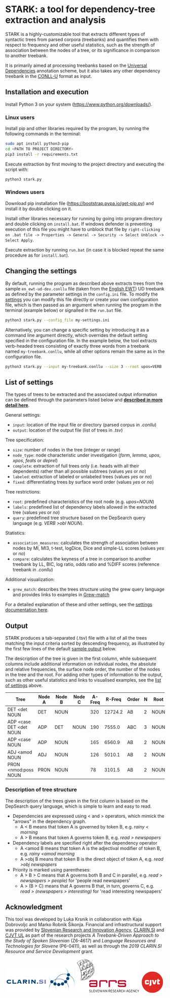 # STARK: a tool for dependency-tree extraction and analysis
STARK is a highly-customizable tool that extracts different types of syntactic trees from parsed corpora (treebanks) and quantifies them with respect to frequency and other useful statistics, such as the strength of association between the nodes of a tree, or its significance in comparison to another treebank.

It is primarily aimed at processing treebanks based on the [Universal Dependencies](https://universaldependencies.org/) annotation scheme, but it also takes any other dependency treebank in the [CONLL-U](https://universaldependencies.org/format.html) format as input. 

## Installation and execution
Install Python 3 on your system (https://www.python.org/downloads/). 

### Linux users
Install pip and other libraries required by the program, by running the following commands in the terminal:
```bash
sudo apt install python3-pip
cd <PATH TO PROJECT DIRECTORY>
pip3 install -r requirements.txt
```

Execute extraction by first moving to the project directory and executing the script with:
```bash
python3 stark.py 
```

### Windows users
Download pip installation file (https://bootstrap.pypa.io/get-pip.py) and install it by double clicking on it.

Install other libraries necessary for running by going into program directory and double clicking on `install.bat`. If windows defender is preventing execution of this file you might have to unblock that file by `right-clicking on .bat file -> Properties -> General -> Security -> Select Unblock -> Select Apply`.

Execute extraction by running `run.bat` (in case it is blocked repeat the same procedure as for `install.bat`).

## Changing the settings
By default, running the program as described above extracts trees from the sample `en_ewt-ud-dev.conllu` file (taken from the [English EWT](https://universaldependencies.org/treebanks/en_ewt/index.html)) UD treebank as defined by the parameter settings in the `config.ini` file. To modify the [settings](#list-of-settings) you can modify this file directly or create your own configuration file, which is then passed as an argument when running the program in the terminal (example below) or signalled in the `run.bat` file. 

```bash
python3 stark.py --config_file my-settings.ini
```
Alternatively, you can change a specific setting by introducing it as a command line argument directly, which overrides the default setting specified in the configuration file. In the example below, the tool extracts verb-headed trees consisting of exactly three words from a treebank named `my-treebank.conllu`, while all other options remain the same as in the configuration file.

```bash
python3 stark.py --input my-treebank.conllu --size 3 --root upos=VERB
```

## List of settings
The types of trees to be extracted and the associated output information can be defined through the parameters listed below and **[described in more detail here](settings.md)**.

General settings:
-	`input`: location of the input file or directory (parsed corpus in _.conllu_)
-	`output`: location of the output file (list of trees in _.tsv_)

Tree specification:
-	`size`: number of nodes in the tree (integer or range)
- `node_type`: node characteristic under investigation (*form*, *lemma*, *upos*, *xpos*, *feats* or *deprel*)
-	`complete`: extraction of full trees only (i.e. heads with all their dependents) rather than all possible subtrees (values *yes* or *no*)
-	`labeled`: extraction of labeled or unlabeled trees (values *yes* or *no*)
-	`fixed`: differentiating trees by surface word order (values *yes* or *no*)

Tree restrictions:
-	`root`: predefined characteristics of the root node (e.g. _upos=NOUN_)
-	`labels`: predefined list of dependency labels allowed in the extracted tree (values *yes* or *no*)
-	`query`: predefined tree structure based on the DepSearch query language (e.g. _VERB >obl NOUN_).

Statistics: 
-	`association_measures`: calculates the strength of association between nodes by MI, MI3, t-test, logDice, Dice and simple-LL scores (values *yes* or *no*)
- `compare`: calculates the keyness of a tree in comparison to another treebank by LL, BIC, log ratio, odds ratio and %DIFF scores (reference treebank in _.conllu_)

Additional visualization:
- `grew_match`: describes the trees structure using the grew query language and provides links to examples in [Grew-match](https://universal.grew.fr/)

For a detailed explanation of these and other settings, see the [settings documentation here](settings.md).

## Output

STARK produces a tab-separated (.tsv) file with a list of all the trees matching the input criteria sorted by descending frequency, as illustrated by the first few lines of the default [sample output](/sample/output.tsv) below.

The description of the tree is given in the first column, while subsequent columns include additional information on individual nodes, the absolute and relative frequencies, the surface node order, the number of the nodes in the tree and the root. For adding other types of information to the output, such as other useful statistics and links to visualised examples, see the [list of settings](#list-of-settings) above.

|Tree | Node A | Node B | Node C | A-Freq | R-Freq | Order | N | Root |
| --- | --- | --- | --- | --- | --- | --- | --- | --- |
| DET <det NOUN | DET | NOUN |  |  320 | 12724.2 | AB | 2 | NOUN
| ADP <case DET <det NOUN | ADP | DET | NOUN | 190 | 7555.0 | ABC | 3 | NOUN
| ADP <case NOUN | ADP | NOUN |  |165 | 6560.9 | AB | 2 | NOUN
| ADJ <amod NOUN | ADJ | NOUN |  | 126 | 5010.1 | AB | 2 | NOUN
| PRON <nmod:poss NOUN | PRON | NOUN |  | 78 | 3101.5 | AB | 2 | NOUN

### Description of tree structure
The description of the trees given in the first column is based on the DepSearch query language, which is simple to learn and easy to read.
- Dependencies are expressed using < and > operators, which mimick the "arrows" in the dependency graph.
  - A < B means that token A is governed by token B, e.g. _rainy < morning_
  - A > B means that token A governs token B, e.g. _read > newspapers_
- Dependency labels are specified right after the dependency operator
  - A <amod B means that token A is the adjectival modifier of token B, e.g. _rainy <amod morning_
  - A >obj B means that token B is the direct object of token A, e.g. _read >obj newspapers_
- Priority is marked using parentheses:
  -   A > B > C means that A governs both B and C in parallel, e.g. _read > newspapers > people)_ for 'people read newspapers'
  -   A > (B > C) means that A governs B that, in turn, governs C, e.g. _read > (newspapers > interesting)_ for 'read interesting newspapers'
  
## Acknowledgment
This tool was developed by Luka Krsnik in collaboration with Kaja Dobrovoljc and Marko Robnik Šikonja. Financial and infrastructural support was provided by [Slovenian Research and Innovation Agency](https://www.aris-rs.si/),  [CLARIN.SI](https://www.clarin.si/) and [CJVT UL](https://www.cjvt.si) as part of the research projects _A Treebank-Driven Approach to the Study of Spoken Slovenian_ (Z6-4617) and _Language Resources and Technologies for Slovene_ (P6-0411), as well as through the _2019 CLARIN.SI Resource and Service Development_ grant.


<p align="center">
<a href="http://www.clarin.si/info/about/"><img src="https://raw.githubusercontent.com/clarinsi/STARK/master/logos/CLARIN.png" alt="drawing" height="90"/></a>
<a href="https://www.arrs.si/"><img src="https://raw.githubusercontent.com/clarinsi/STARK/master/logos/ARRS.png" alt="drawing" height="110"/></a>
<a href="https://www.cjvt.si/en/"><img src="https://raw.githubusercontent.com/clarinsi/STARK/master/logos/CJVT.png" alt="drawing" height="70"/></a>
</p>


